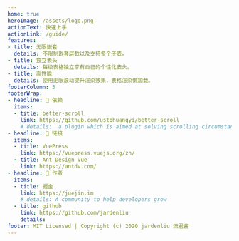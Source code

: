```yaml
---
home: true
heroImage: /assets/logo.png
actionText: 快速上手
actionLink: /guide/
features:
- title: 无限嵌套
  details: 不限制嵌套层数以及支持多个子表。
- title: 独立表头
  details: 每级表格独立享有自己的个性化表头。
- title: 高性能
  details: 使用无限滚动提升渲染效果，表格渲染懒加载。
footerColumn: 3
footerWrap: 
- headline: 🌁 依赖
  items:
  - title: better-scroll
    link: https://github.com/ustbhuangyi/better-scroll
    # details:  a plugin which is aimed at solving scrolling circumstances
- headline: 🔗 链接
  items:
  - title: VuePress
    link: https://vuepress.vuejs.org/zh/
  - title: Ant Design Vue
    link: https://antdv.com/
- headline: 👨 作者
  items:
  - title: 掘金
    link: https://juejin.im
    # details: A community to help developers grow
  - title: github
    link: https://github.com/jardenliu
    details: 
footer: MIT Licensed | Copyright (c) 2020 jardenliu 流君酱
---
```

